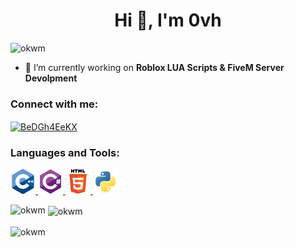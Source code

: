 <h1 align="center">Hi 👋, I'm 0vh</h1>
<p align="left"> <img src="https://komarev.com/ghpvc/?username=okwm&label=Profile%20views&color=0e75b6&style=flat" alt="okwm" /> </p>

- 🔭 I’m currently working on **Roblox LUA Scripts & FiveM Server Devolpment**

<h3 align="left">Connect with me:</h3>
<p align="left">
<a href="https://discord.gg/BeDGh4EeKX" target="blank"><img align="center" src="https://raw.githubusercontent.com/rahuldkjain/github-profile-readme-generator/master/src/images/icons/Social/discord.svg" alt="BeDGh4EeKX" height="30" width="40" /></a>
</p>

<h3 align="left">Languages and Tools:</h3>
<p align="left"> <a href="https://www.w3schools.com/cpp/" target="_blank" rel="noreferrer"> <img src="https://raw.githubusercontent.com/devicons/devicon/master/icons/cplusplus/cplusplus-original.svg" alt="cplusplus" width="40" height="40"/> </a> <a href="https://www.w3schools.com/cs/" target="_blank" rel="noreferrer"> <img src="https://raw.githubusercontent.com/devicons/devicon/master/icons/csharp/csharp-original.svg" alt="csharp" width="40" height="40"/> </a> <a href="https://www.w3.org/html/" target="_blank" rel="noreferrer"> <img src="https://raw.githubusercontent.com/devicons/devicon/master/icons/html5/html5-original-wordmark.svg" alt="html5" width="40" height="40"/> </a> <a href="https://www.python.org" target="_blank" rel="noreferrer"> <img src="https://raw.githubusercontent.com/devicons/devicon/master/icons/python/python-original.svg" alt="python" width="40" height="40"/> </a> </p>

<p><img align="left" src="https://github-readme-stats.vercel.app/api/top-langs?username=okwm&show_icons=true&locale=en&layout=compact" alt="okwm" /></p>

<p>&nbsp;<img align="center" src="https://github-readme-stats.vercel.app/api?username=okwm&show_icons=true&locale=en" alt="okwm" /></p>

<p><img align="center" src="https://github-readme-streak-stats.herokuapp.com/?user=okwm&" alt="okwm" /></p>
